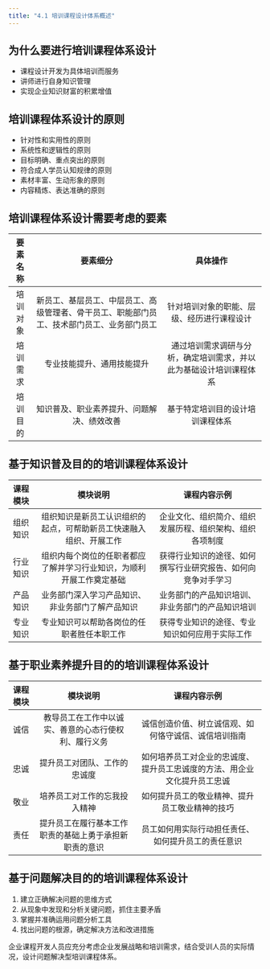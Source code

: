 ```yaml
---
title: "4.1 培训课程设计体系概述"
---
```

## 为什么要进行培训课程体系设计
- 课程设计开发为具体培训而服务
- 讲师进行自身知识管理
- 实现企业知识财富的积累增值
## 培训课程体系设计的原则
- 针对性和实用性的原则
- 系统性和逻辑性的原则
- 目标明确、重点突出的原则
- 符合成人学员认知规律的原则
- 素材丰富、生动形象的原则
- 内容精炼、表达准确的原则
## 培训课程体系设计需要考虑的要素
|要素名称|要素细分|具体操作|
|:---:|:---:|:---:|
|培训对象|新员工、基层员工、中层员工、高级管理者、骨干员工、职能部门员工、技术部门员工、业务部门员工|针对培训对象的职能、层级、经历进行课程设计|
|培训需求|专业技能提升、通用技能提升|通过培训需求调研与分析，确定培训需求，并以此为基础设计培训课程体系|
|培训目的|知识普及、职业素养提升、问题解决、绩效改善|基于特定培训目的设计培训课程体系|
## 基于知识普及目的的培训课程体系设计
|课程模块|模块说明|课程内容示例|
|:---:|:---:|:---:|
|组织知识|组织知识是新员工认识组织的起点，可帮助新员工快速融入组织、开展工作|企业文化、组织简介、组织发展历程、组织架构、组织各项制度|
|行业知识|组织内每个岗位的任职者都应了解并学习行业知识，为顺利开展工作奠定基础|获得行业知识的途径、如何撰写行业研究报告、如何向竞争对手学习|
|产品知识|业务部门深入学习产品知识、非业务部门了解产品知识|业务部门的产品知识培训、非业务部门的产品知识培训|
|专业知识|专业知识可以帮助各岗位的任职者胜任本职工作|获得专业知识的途径、专业知识如何应用于实际工作|
## 基于职业素养提升目的的培训课程体系设计
|课程模块|模块说明|课程内容示例|
|:---:|:---:|:---:|
|诚信|教导员工在工作中以诚实、善意的心态行使权利、履行义务|诚信创造价值、树立诚信观、如何恪守诚信、诚信培训指南|
|忠诚|提升员工对团队、工作的忠诚度|如何培养员工对企业的忠诚度、提升员工忠诚度的方法、用企业文化提升员工忠诚|
|敬业|培养员工对工作的忘我投入精神|如何提升员工的敬业精神、提升员工敬业精神的技巧|
|责任|提升员工在履行基本工作职责的基础上勇于承担新职责的意识|员工如何用实际行动担任责任、如何提升员工的责任意识|
## 基于问题解决目的的培训课程体系设计
1. 建立正确解决问题的思维方式
2. 从现象中发现和分析关键问题，抓住主要矛盾
3. 掌握并准确运用问题分析工具
4. 找出问题的根源，确定解决方法和改进措施

企业课程开发人员应充分考虑企业发展战略和培训需求，结合受训人员的实际情况，设计问题解决型培训课程体系。

